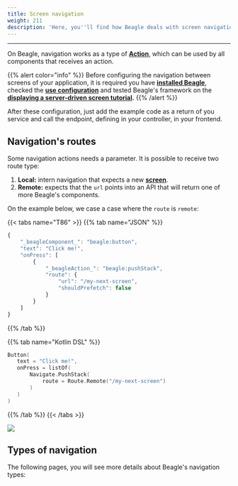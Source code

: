 ```yaml
---
title: Screen navigation
weight: 211
description: 'Here, you''ll find how Beagle deals with screen navigation.'
---
```


---

On Beagle, navigation works as a type of [**Action**](../api/actions/), which can be used by all components that receives an action.

{{% alert color="info" %}}
Before configuring the navigation between screens of your application, it is required you have [**installed Beagle**](../get-started/installing-beagle/), checked the [**use configuration**](../get-started/using-beagle/) and tested Beagle's framework on the [**displaying a server-driven screen tutorial**](../displaying-a-screen.md#displaying-a-server-driven-screen)**.**
{{% /alert %}}

After these configuration, just add the example code as a return of you service and call the endpoint, defining in your controller,  in your frontend. 

## Navigation's routes

Some navigation actions needs a parameter. It is possible to receive two route type: 

1. **Local:** intern navigation that expects a new [**screen**](../api/screen/).
2. **Remote:** expects that the `url` points into an API that will return one of more Beagle's components.

On the example below, we case a case where the `route` is `remote`:

{{< tabs name="T86" >}}
{{% tab name="JSON" %}}
```javascript
{
    "_beagleComponent_": "beagle:button",
    "text": "Click me!",
    "onPress": [
        {
            "_beagleAction_": "beagle:pushStack",
            "route": {
                "url": "/my-next-screen",
                "shouldPrefetch": false
            }
        }
    ]
}
```
{{% /tab %}}

{{% tab name="Kotlin DSL" %}}
```kotlin
Button(
   text = "Click me!",
   onPress = listOf(
       Navigate.PushStack(
           route = Route.Remote("/my-next-screen")
       )
   )
)
```
{{% /tab %}}
{{< /tabs >}}

![](/docs-beagle/assets%2F-M-Qy7jZbUpzGRP5GbCZ%2F-MB0DuGx28NQeWEgD746%2F-MB0r5wLqOLNjqhX_8g_%2Fnavigate-remote.gif?alt=media&token=0b93b43c-8a51-40e8-b96d-76482546e719)

## Types of navigation

The following pages, you will see more details about Beagle's navigation types:
